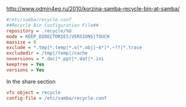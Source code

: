 http://www.odmin4eg.ru/2010/korzina-samba-recycle-bin-at-samba/


```ini
#/etc/samba/recycle.conf
##Recycle Bin Configuration File##
repository = .recycle/%U
mode = KEEP_DIRECTORIES|VERSIONS|TOUCH
maxsize = 0
exclude = *.tmp|*.temp|*.o|*.obj|~$*|*.~??|*.trace
excludedir = /tmp|/temp|/cache
noversions = *.doc|*.ppt|*.dat|*.ini
keeptree = Yes
versions = Yes
```

In the share section
```ini
vfs object = recycle
config-file = /etc/samba/recycle.conf
```
